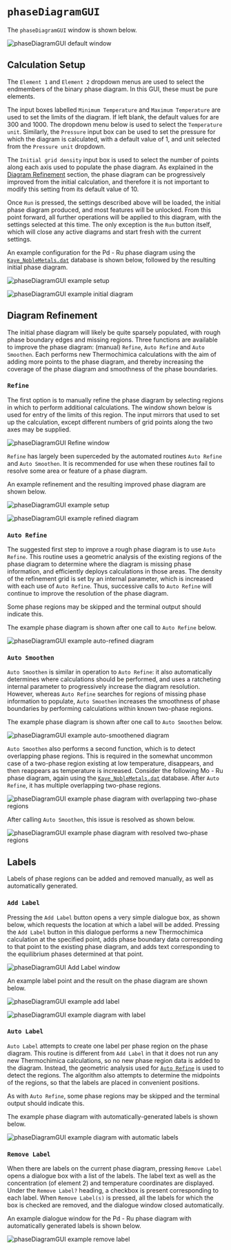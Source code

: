 # `phaseDiagramGUI`
The `phaseDiagramGUI` window is shown below.

![`phaseDiagramGUI` default window](/doc/images/phaseDiagramGUI-default.png)

## Calculation Setup
The `Element 1` and `Element 2` dropdown menus are used to select the endmembers of the binary phase diagram. In this GUI, these must be pure elements.

The input boxes labelled `Minimum Temperature` and `Maximum Temperature` are used to set the limits of the diagram. If left blank, the default values for are 300 and 1000. The dropdown menu below is used to select the `Temperature unit`. Similarly, the `Pressure` input box can be used to set the pressure for which the diagram is calculated, with a default value of 1, and unit selected from the `Pressure unit` dropdown.

The `Initial grid density` input box is used to select the number of points along each axis used to populate the phase diagram. As explained in the [Diagram Refinement](#diagram-refinement) section, the phase diagram can be progressively improved from the initial calculation, and therefore it is not important to modify this setting from its default value of 10.

Once `Run` is pressed, the settings described above will be loaded, the initial phase diagram produced, and most features will be unlocked. From this point forward, all further operations will be applied to this diagram, with the settings selected at this time. The only exception is the `Run` button itself, which will close any active diagrams and start fresh with the current settings.

An example configuration for the Pd - Ru phase diagram using the [`Kaye_NobleMetals.dat`](/data/Kaye_NobleMetals.dat) database is shown below, followed by the resulting initial phase diagram.

![`phaseDiagramGUI` example setup](/doc/images/phaseDiagramGUI-example-setup.png)

![`phaseDiagramGUI` example initial diagram](/doc/images/pd-ru-phaseDiagram-setup.png)

## Diagram Refinement
The initial phase diagram will likely be quite sparsely populated, with rough phase boundary edges and missing regions. Three functions are available to improve the phase diagram: (manual) `Refine`, `Auto Refine` and `Auto Smoothen`. Each performs new Thermochimica calculations with the aim of adding more points to the phase diagram, and thereby increasing the coverage of the phase diagram and smoothness of the phase boundaries.

### `Refine`
The first option is to manually refine the phase diagram by selecting regions in which to perform additional calculations. The window shown below is used for entry of the limits of this region. The input mirrors that used to set up the calculation, except different numbers of grid points along the two axes may be supplied.

![`phaseDiagramGUI` `Refine` window](/doc/images/phaseDiagramGUI-refine.png)

`Refine` has largely been superceded by the automated routines `Auto Refine` and `Auto Smoothen`. It is recommended for use when these routines fail to resolve some area or feature of a phase diagram.

An example refinement and the resulting improved phase diagram are shown below.

![`phaseDiagramGUI` example setup](/doc/images/phaseDiagramGUI-example-refine.png)

![`phaseDiagramGUI` example refined diagram](/doc/images/pd-ru-phaseDiagram-refine.png)

### `Auto Refine`
The suggested first step to improve a rough phase diagram is to use `Auto Refine`. This routine uses a geometric analysis of the existing regions of the phase diagram to determine where the diagram is missing phase information, and efficiently deploys calculations in those areas. The density of the refinement grid is set by an internal parameter, which is increased with each use of `Auto Refine`. Thus, successive calls to `Auto Refine` will continue to improve the resolution of the phase diagram.

Some phase regions may be skipped and the terminal output should indicate this.

The example phase diagram is shown after one call to `Auto Refine` below.

![`phaseDiagramGUI` example auto-refined diagram](/doc/images/pd-ru-phaseDiagram-autorefine.png)

### `Auto Smoothen`
`Auto Smoothen` is similar in operation to `Auto Refine`: it also automatically determines where calculations should be performed, and uses a ratcheting internal parameter to progressively increase the diagram resolution. However, whereas `Auto Refine` searches for regions of missing phase information to populate, `Auto Smoothen` increases the smoothness of phase boundaries by performing calculations within known two-phase regions.

The example phase diagram is shown after one call to `Auto Smoothen` below.

![`phaseDiagramGUI` example auto-smoothened diagram](/doc/images/pd-ru-phaseDiagram-autosmoothen.png)

`Auto Smoothen` also performs a second function, which is to detect overlapping phase regions. This is required in the somewhat uncommon case of a two-phase region existing at low temperature, disappears, and then reappears as temperature is increased. Consider the following Mo - Ru phase diagram, again using the [`Kaye_NobleMetals.dat`](/data/Kaye_NobleMetals.dat) database. After `Auto Refine`, it has multiple overlapping two-phase regions.

![`phaseDiagramGUI` example phase diagram with overlapping two-phase regions](/doc/images/mo-ru-phaseDiagram-overlap.png)

After calling `Auto Smoothen`, this issue is resolved as shown below.

![`phaseDiagramGUI` example phase diagram with resolved two-phase regions](/doc/images/mo-ru-phaseDiagram-resolved.png)

## Labels
Labels of phase regions can be added and removed manually, as well as automatically generated.

### `Add Label`
Pressing the `Add Label` button opens a very simple dialogue box, as shown below, which requests the location at which a label will be added. Pressing the `Add Label` button in this dialogue performs a new Thermochimica calculation at the specified point, adds phase boundary data corresponding to that point to the existing phase diagram, and adds text corresponding to the equilibrium phases determined at that point.

![`phaseDiagramGUI` `Add Label` window](/doc/images/phaseDiagramGUI-addlabel.png)

An example label point and the result on the phase diagram are shown below.

![`phaseDiagramGUI` example add label](/doc/images/phaseDiagramGUI-example-addlabel.png)

![`phaseDiagramGUI` example diagram with label](/doc/images/pd-ru-phaseDiagram-label.png)

### `Auto Label`
`Auto Label` attempts to create one label per phase region on the phase diagram. This routine is different from `Add Label` in that it does not run any new Thermochimica calculations, so no new phase region data is added to the diagram. Instead, the geometric analysis used for [`Auto Refine`](#auto-refine) is used to detect the regions. The algorithm also attempts to determine the midpoints of the regions, so that the labels are placed in convenient positions. 

As with `Auto Refine`, some phase regions may be skipped and the terminal output should indicate this.

The example phase diagram with automatically-generated labels is shown below.

![`phaseDiagramGUI` example diagram with automatic labels](/doc/images/pd-ru-phaseDiagram-autolabel.png)

### `Remove Label`
When there are labels on the current phase diagram, pressing `Remove Label` opens a dialogue box with a list of the labels. The label text as well as the concentration (of element 2) and temperature coordinates are displayed. Under the `Remove Label?` heading, a checkbox is present corresponding to each label. When `Remove Label(s)` is pressed, all the labels for which the box is checked are removed, and the dialogue window closed automatically.

An example dialogue window for the Pd - Ru phase diagram with automatically generated labels is shown below.

![`phaseDiagramGUI` example remove label](/doc/images/phaseDiagramGUI-example-removelabel.png)
